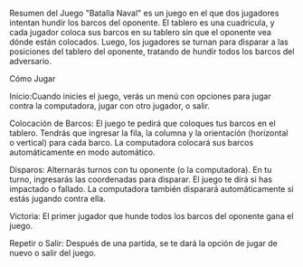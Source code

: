 Resumen del Juego
"Batalla Naval" es un juego en el que dos jugadores intentan hundir los barcos del oponente. El tablero es una cuadrícula, y cada jugador coloca sus barcos en su tablero sin que el oponente vea dónde están colocados. Luego, los jugadores se turnan para disparar a las posiciones del tablero del oponente, tratando de hundir todos los barcos del adversario.

Cómo Jugar

Inicio:Cuando inicies el juego, verás un menú con opciones para jugar contra la computadora, jugar con otro jugador, o salir.

Colocación de Barcos: El juego te pedirá que coloques tus barcos en el tablero. Tendrás que ingresar la fila, la columna y la orientación (horizontal o vertical) para cada barco. La computadora colocará sus barcos automáticamente en modo automático.

Disparos: Alternarás turnos con tu oponente (o la computadora). En tu turno, ingresarás las coordenadas para disparar. El juego te dirá si has impactado o fallado. La computadora también disparará automáticamente si estás jugando contra ella.

Victoria: El primer jugador que hunde todos los barcos del oponente gana el juego.

Repetir o Salir: Después de una partida, se te dará la opción de jugar de nuevo o salir del juego.
